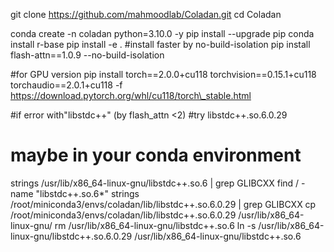 git clone https://github.com/mahmoodlab/Coladan.git
cd Coladan

conda create -n coladan python=3.10.0 -y
pip install --upgrade pip
conda install r-base
pip install -e .
#install faster by no-build-isolation
pip install flash-attn==1.0.9 --no-build-isolation



\#for GPU version
pip install torch==2.0.0+cu118 torchvision==0.15.1+cu118 torchaudio==2.0.1+cu118 -f https://download.pytorch.org/whl/cu118/torch\_stable.html

\#if error with"libstdc++" (by flash\_attn <2)
#try  libstdc++.so.6.0.29

# maybe in your conda environment

strings /usr/lib/x86\_64-linux-gnu/libstdc++.so.6 | grep GLIBCXX
find / -name "libstdc++.so.6\*"
strings /root/miniconda3/envs/coladan/lib/libstdc++.so.6.0.29 | grep GLIBCXX
cp /root/miniconda3/envs/coladan/lib/libstdc++.so.6.0.29 /usr/lib/x86\_64-linux-gnu/
rm /usr/lib/x86\_64-linux-gnu/libstdc++.so.6
ln -s /usr/lib/x86\_64-linux-gnu/libstdc++.so.6.0.29 /usr/lib/x86\_64-linux-gnu/libstdc++.so.6

